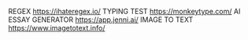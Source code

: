 REGEX
https://ihateregex.io/
TYPING TEST
https://monkeytype.com/
AI ESSAY GENERATOR
https://app.jenni.ai/
IMAGE TO TEXT
https://www.imagetotext.info/
